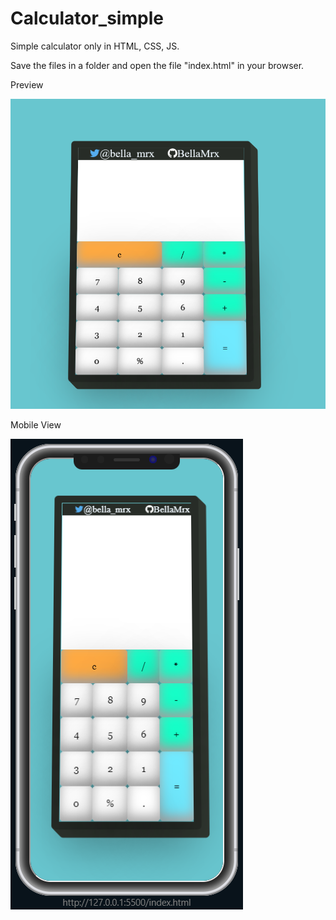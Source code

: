# Calculator_simple
 Simple calculator only in HTML, CSS, JS.

 Save the files in a folder and open the file "index.html" in your browser.


 Preview

![Preview](Images/PreviewCalculator.PNG)


 Mobile View

![Preview](Images/PreviewCalculatorMobile.PNG)
